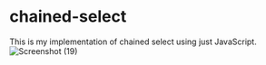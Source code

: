 # chained-select
This is my implementation of chained select using just JavaScript.
![Screenshot (19)](https://user-images.githubusercontent.com/41210361/94820478-21f27580-041e-11eb-9d01-c6c826450aaf.png)
